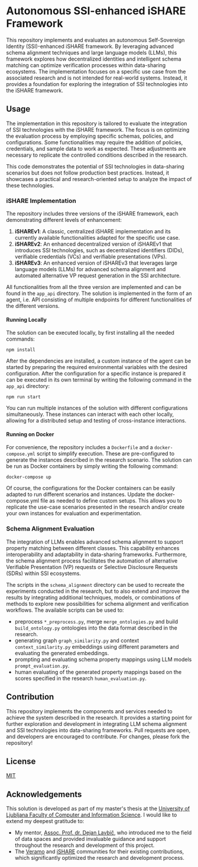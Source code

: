 # Autonomous SSI-enhanced iSHARE Framework

This repository implements and evaluates an autonomous Self-Sovereign Identity (SSI)-enhanced iSHARE framework. By leveraging advanced schema alignment techniques and large language models (LLMs), this framework explores how decentralized identities and intelligent schema matching can optimize verification processes within data-sharing ecosystems. The implementation focuses on a specific use case from the associated research and is not intended for real-world systems. Instead, it provides a foundation for exploring the integration of SSI technologies into the iSHARE framework.

## Usage

The implementation in this repository is tailored to evaluate the integration of SSI technologies with the iSHARE framework. The focus is on optimizing the evaluation process by employing specific schemas, policies, and configurations. Some functionalities may require the addition of policies, credentials, and sample data to work as expected. These adjustments are necessary to replicate the controlled conditions described in the research.

This code demonstrates the potential of SSI technologies in data-sharing scenarios but does not follow production best practices. Instead, it showcases a practical and research-oriented setup to analyze the impact of these technologies.
### iSHARE Implementation

The repository includes three versions of the iSHARE framework, each demonstrating different levels of enhancement:

1. **iSHAREv1**: A classic, centralized iSHARE implementation and its currently available functionalities adapted for the specific use case.
2. **iSHAREv2**: An enhanced decentralized version of iSHAREv1 that introduces SSI technologies, such as decentralized identifiers (DIDs), verifiable credentials (VCs) and verifiable presentations (VPs).
3. **iSHAREv3**: An enhanced version of iSHAREv3 that leverages large language models (LLMs) for advanced schema alignment and automated alternative VP request generation in the SSI architecture.

All functionalities from all the three version are implemented and can be found in the `app_api` directory. The solution is implemented in the form of an agent, i.e. API consisting of multiple endpoints for different functionalities of the different versions.

#### Running Locally

The solution can be executed locally, by first installing all the needed commands:
```
npm install
```

After the dependencies are installed, a custom instance of the agent can be started by preparing the required environmental variables with the desired configuration. After the configuration for a specific instance is prepared it can be executed in its own terminal by writing the following command in the `app_api` directory:
```
npm run start
```

You can run multiple instances of the solution with different configurations simultaneously. These instances can interact with each other locally, allowing for a distributed setup and testing of cross-instance interactions.

#### Running on Docker

For convenience, the repository includes a `Dockerfile` and a `docker-compose.yml` script to simplify execution. These are pre-configured to generate the instances described in the research scenario. The solution can be run as Docker containers by simply writing the following command:
```
docker-compose up
```

Of course, the configurations for the Docker containers can be easily adapted to run different scenarios and instances. Update the docker-compose.yml file as needed to define custom setups. This allows you to replicate the use-case scenarios presented in the research and/or create your own instances for evaluation and experimentation.

### Schema Alignment Evaluation

The integration of LLMs enables advanced schema alignment to support property matching between different classes. This capability enhances interoperability and adaptability in data-sharing frameworks. Furthermore, the schema alignment process facilitates the automation of alternative Verifiable Presentation (VP) requests or Selective Disclosure Requests (SDRs) within SSI ecosystems.

The scripts in the `schema_alignment` directory can be used to recreate the experiments conducted in the research, but to also extend and improve the results by integrating additional techniques, models, or combinations of methods to explore new possibilities for schema alignment and verification workflows. The available scripts can be used to:
- preprocess `*_preprocess.py`, merge `merge_ontologies.py` and build `build_ontology.py` ontologies into the data format described in the research.
- generating graph `graph_similarity.py` and context `context_similarity.py` embeddings using different parameters and evaluating the generated embeddings.
- prompting and evaluating schema property mappings using LLM models `prompt_evaluation.py`.
- human evaluating of the generated property mappings based on the scores specified in the research `human_evaluation.py`.

## Contribution

This repository implements the components and services needed to achieve the system described in the research. It provides a starting point for further exploration and development in integrating LLM schema alignment and SSI technologies into data-sharing frameworks. Pull requests are open, and developers are encouraged to contribute. For changes, please fork the repository!

## License

[MIT](https://choosealicense.com/licenses/mit/)

## Acknowledgements

This solution is developed as part of my master's thesis at the [University of Ljubljana Faculty of Computer and Information Science](https://www.fri.uni-lj.si/en). I would like to extend my deepest gratitude to:
- My mentor, [Assoc. Prof. dr. Dejan Lavbič](https://www.lavbic.net/), who introduced me to the field of data spaces and provided invaluable guidance and support throughout the research and development of this project.
- The [Veramo](https://github.com/decentralized-identity/veramo) and [iSHARE](https://github.com/iSHAREScheme) communities for their existing contributions, which significantly optimized the research and development process.

